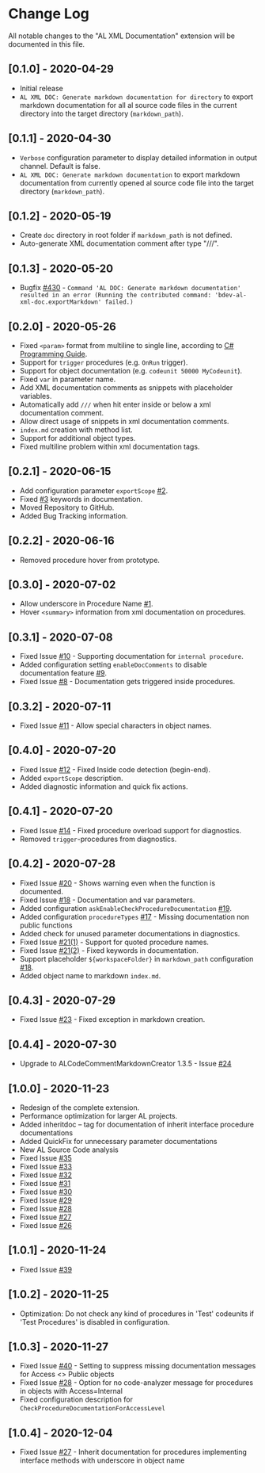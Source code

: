 # Change Log

All notable changes to the "AL XML Documentation" extension will be documented in this file.

## [0.1.0] - 2020-04-29

- Initial release
- `AL XML DOC: Generate markdown documentation for directory` to export markdown documentation for all al source code files in the current directory into the target directory (`markdown_path`).

## [0.1.1] - 2020-04-30

- `Verbose` configuration parameter to display detailed information in output channel. Default is false.
- `AL XML DOC: Generate markdown documentation` to export markdown documentation from currently opened al source code file into the target directory (`markdown_path`).

## [0.1.2] - 2020-05-19

- Create `doc` directory in root folder if `markdown_path` is not defined.
- Auto-generate XML documentation comment after type "///".

## [0.1.3] - 2020-05-20

- Bugfix [#430](https://365businessdev.visualstudio.com/Visual%20Studio%20Code%20AL%20XML%20Documentation%20Extension/_workitems/edit/430) - `Command 'AL DOC: Generate markdown documentation' resulted in an error (Running the contributed command: 'bdev-al-xml-doc.exportMarkdown' failed.)`

## [0.2.0] - 2020-05-26

- Fixed `<param>` format from multiline to single line, according to [C# Programming Guide](https://docs.microsoft.com/de-de/dotnet/csharp/programming-guide/xmldoc/param).
- Support for `trigger` procedures (e.g. `OnRun` trigger).
- Support for object documentation (e.g. `codeunit 50000 MyCodeunit`).
- Fixed `var` in parameter name.
- Add XML documentation comments as snippets with placeholder variables.
- Automatically add `///` when hit enter inside or below a xml documentation comment.
- Allow direct usage of snippets in xml documentation comments.
- `index.md` creation with method list.
- Support for additional object types.
- Fixed multiline problem within xml documentation tags.

## [0.2.1] - 2020-06-15

- Add configuration parameter `exportScope` [#2](https://github.com/365businessdev/vscode-alxmldocumentation/issues/2).
- Fixed [#3](https://github.com/365businessdev/vscode-alxmldocumentation/issues/3) keywords in documentation.
- Moved Repository to GitHub.
- Added Bug Tracking information.

## [0.2.2] - 2020-06-16

- Removed procedure hover from prototype.

## [0.3.0] - 2020-07-02

- Allow underscore in Procedure Name [#1](https://github.com/365businessdev/vscode-alxmldocumentation/issues/1).
- Hover `<summary>` information from xml documentation on procedures.

## [0.3.1] - 2020-07-08

- Fixed Issue [#10](https://github.com/365businessdev/vscode-alxmldocumentation/issues/10) - Supporting documentation for `internal procedure`.
- Added configuration setting `enableDocComments` to disable documentation feature [#9](https://github.com/365businessdev/vscode-alxmldocumentation/issues/9).
- Fixed Issue [#8](https://github.com/365businessdev/vscode-alxmldocumentation/issues/8) - Documentation gets triggered inside procedures.

## [0.3.2] - 2020-07-11

- Fixed Issue [#11](https://github.com/365businessdev/vscode-alxmldocumentation/issues/11) - Allow special characters in object names.

## [0.4.0] - 2020-07-20

- Fixed Issue [#12](https://github.com/365businessdev/vscode-alxmldocumentation/issues/12) - Fixed Inside code detection (begin-end).
- Added `exportScope` description.
- Added diagnostic information and quick fix actions.

## [0.4.1] - 2020-07-20

- Fixed Issue [#14](https://github.com/365businessdev/vscode-alxmldocumentation/issues/14) - Fixed procedure overload support for diagnostics.
- Removed `trigger`-procedures from diagnostics.

## [0.4.2] - 2020-07-28

- Fixed Issue [#20](https://github.com/365businessdev/vscode-alxmldocumentation/issues/20) - Shows warning even when the function is documented.
- Fixed Issue [#18](https://github.com/365businessdev/vscode-alxmldocumentation/issues/18) - Documentation and var parameters.
- Added configuration `askEnableCheckProcedureDocumentation` [#19](https://github.com/365businessdev/vscode-alxmldocumentation/issues/19).
- Added configuration `procedureTypes` [#17](https://github.com/365businessdev/vscode-alxmldocumentation/issues/17) - Missing documentation non public functions
- Added check for unused parameter documentations in diagnostics.
- Fixed Issue [#21(1)](https://github.com/365businessdev/vscode-alxmldocumentation/issues/21) - Support for quoted procedure names.
- Fixed Issue [#21(2)](https://github.com/365businessdev/vscode-alxmldocumentation/issues/21) - Fixed keywords in documentation.
- Support placeholder `${workspaceFolder}` in `markdown_path` configuration [#18](https://github.com/365businessdev/vscode-alxmldocumentation/issues/21).
- Added object name to markdown `index.md`.

## [0.4.3] - 2020-07-29

- Fixed Issue [#23](https://github.com/365businessdev/vscode-alxmldocumentation/issues/23) - Fixed exception in markdown creation.

## [0.4.4] - 2020-07-30

- Upgrade to ALCodeCommentMarkdownCreator 1.3.5 - Issue [#24](https://github.com/365businessdev/vscode-alxmldocumentation/issues/24)

## [1.0.0] - 2020-11-23

- Redesign of the complete extension.
- Performance optimization for larger AL projects.
- Added inheritdoc – tag for documentation of inherit interface procedure documentations
- Added QuickFix for unnecessary parameter documentations
- New AL Source Code analysis
- Fixed Issue [#35](https://github.com/365businessdev/vscode-alxmldocumentation/issues/35)
- Fixed Issue [#33](https://github.com/365businessdev/vscode-alxmldocumentation/issues/33)
- Fixed Issue [#32](https://github.com/365businessdev/vscode-alxmldocumentation/issues/32)
- Fixed Issue [#31](https://github.com/365businessdev/vscode-alxmldocumentation/issues/31)
- Fixed Issue [#30](https://github.com/365businessdev/vscode-alxmldocumentation/issues/30)
- Fixed Issue [#29](https://github.com/365businessdev/vscode-alxmldocumentation/issues/29)
- Fixed Issue [#28](https://github.com/365businessdev/vscode-alxmldocumentation/issues/28)
- Fixed Issue [#27](https://github.com/365businessdev/vscode-alxmldocumentation/issues/27)
- Fixed Issue [#26](https://github.com/365businessdev/vscode-alxmldocumentation/issues/26)

## [1.0.1] - 2020-11-24

- Fixed Issue [#39](https://github.com/365businessdev/vscode-alxmldocumentation/issues/39)

## [1.0.2] - 2020-11-25

- Optimization: Do not check any kind of procedures in 'Test' codeunits if 'Test Procedures' is disabled in configuration.

## [1.0.3] - 2020-11-27

- Fixed Issue [#40](https://github.com/365businessdev/vscode-alxmldocumentation/issues/40) - Setting to suppress missing documentation messages for Access <> Public objects
- Fixed Issue [#28](https://github.com/365businessdev/vscode-alxmldocumentation/issues/28) - Option for no code-analyzer message for procedures in objects with Access=Internal
- Fixed configuration description for `CheckProcedureDocumentationForAccessLevel`

## [1.0.4] - 2020-12-04

- Fixed Issue [#27](https://github.com/365businessdev/vscode-alxmldocumentation/issues/27) - Inherit documentation for procedures implementing interface methods with underscore in object name
